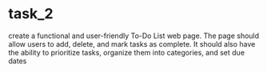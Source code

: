 # task_2
create a functional and user-friendly To-Do List web page. The page should allow users to add, delete, and mark tasks as complete. It should also have the ability to prioritize tasks, organize them into categories, and set due dates
